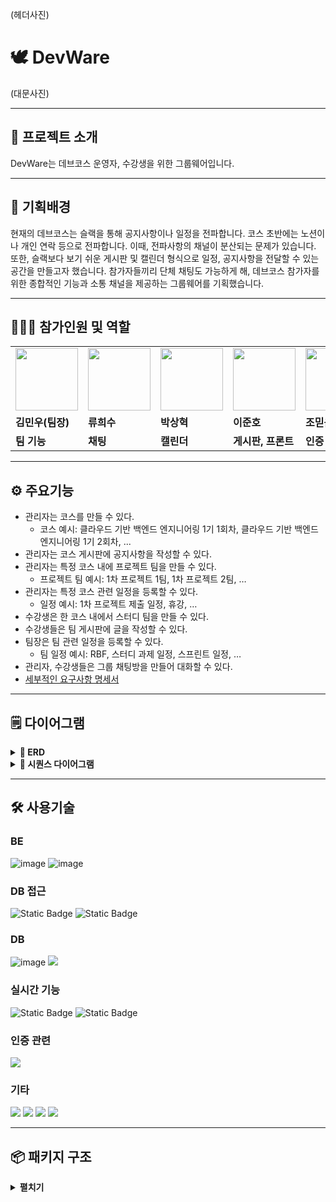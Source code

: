 (헤더사진)
# 🕊️ DevWare
(대문사진)

---

## 👋 프로젝트 소개
DevWare는 데브코스 운영자, 수강생을 위한 그룹웨어입니다.

---

## 🤷‍ 기획배경
현재의 데브코스는 슬랙을 통해 공지사항이나 일정을 전파합니다. 코스 초반에는 노션이나 개인 연락 등으로 전파합니다. 이때, 전파사항의 채널이 분산되는 문제가 있습니다. 또한, 슬랙보다 보기 쉬운 게시판 및 캘린더 형식으로 일정, 공지사항을 전달할 수 있는 공간을 만들고자 했습니다. 참가자들끼리 단체 채팅도 가능하게 해, 데브코스 참가자를 위한 종합적인 기능과 소통 채널을 제공하는 그룹웨어를 기획했습니다.

---

## 🧑‍🤝‍🧑 참가인원 및 역할

<table>
  <tr>
    <td>
        <a href="https://github.com/power-minu">
            <img src="https://avatars.githubusercontent.com/power-minu?v=4" width="100px" />
        </a>
    </td>
    <td>
        <a href="https://github.com/hs201016">
            <img src="https://avatars.githubusercontent.com/hs201016?v=4" width="100px" />
        </a>
    </td>
    <td>
        <a href="https://github.com/sangcci">
            <img src="https://avatars.githubusercontent.com/sangcci?v=4" width="100px" />
        </a>
    </td>
    <td>
        <a href="https://github.com/rinklove">
            <img src="https://avatars.githubusercontent.com/rinklove?v=4" width="100px" />
        </a>
    </td>
    <td>
        <a href="https://github.com/jmd5314">
            <img src="https://avatars.githubusercontent.com/jmd5314?v=4" width="100px" />
        </a>
    </td>
  </tr>
  <tr>
    <td><b>김민우(팀장)</b></td>
    <td><b>류희수</b></td>
    <td><b>박상혁</b></td>
    <td><b>이준호</b></td>
    <td><b>조믿음</b></td>
  </tr>
  <tr>
    <td><b>팀 기능</b></td>
    <td><b>채팅</b></td>
    <td><b>캘린더</b></td>
    <td><b>게시판, 프론트</b></td>
    <td><b>인증</b></td>
  </tr>
</table>

---

## ⚙️ 주요기능
- 관리자는 코스를 만들 수 있다.
    - 코스 예시: 클라우드 기반 백엔드 엔지니어링 1기 1회차, 클라우드 기반 백엔드 엔지니어링 1기 2회차, ...
- 관리자는 코스 게시판에 공지사항을 작성할 수 있다.
- 관리자는 특정 코스 내에 프로젝트 팀을 만들 수 있다.
    - 프로젝트 팀 예시: 1차 프로젝트 1팀, 1차 프로젝트 2팀, …
- 관리자는 특정 코스 관련 일정을 등록할 수 있다.
    - 일정 예시: 1차 프로젝트 제출 일정, 휴강, …
- 수강생은 한 코스 내에서 스터디 팀을 만들 수 있다.
- 수강생들은 팀 게시판에 글을 작성할 수 있다.
- 팀장은 팀 관련 일정을 등록할 수 있다.
    - 팀 일정 예시: RBF, 스터디 과제 일정, 스프린트 일정, …
- 관리자, 수강생들은 그룹 채팅방을 만들어 대화할 수 있다.
- <a href="https://www.notion.so/12ac41ac4b4e4cbb841e65a1c830318e?pvs=4">세부적인 요구사항 명세서</a>

---

## 🗒️ 다이어그램

<details>
  <summary><b>💽 ERD</b></summary>

  ![groupware](https://github.com/user-attachments/assets/1562fa47-01cc-4e76-93d8-8ca3a72d6f98)

</details>

<details>
  <summary><b>🔀 시퀀스 다이어그램</b></summary>

<a href="https://www.notion.so/c6647ebf7df34925b6672973e0a7f69c?pvs=4">시퀀스 다이어그램</a>

</details>

---

## 🛠️ 사용기술

### BE
![image](https://img.shields.io/badge/Kotlin-7F52FF?style=flat-square&logo=kotlin&logoColor=white)
![image](https://img.shields.io/badge/Spring_Boot-F2F4F9?style=flat-square&logo=spring-boot)

### DB 접근
![Static Badge](https://img.shields.io/badge/Spring_data_JPA-lightgreen)
![Static Badge](https://img.shields.io/badge/QueryDsl-black)

### DB
![image](https://img.shields.io/badge/MySQL-005C84?style=flat-square&logo=mysql&logoColor=white)
<img src="https://img.shields.io/badge/Redis-DC382D?style=flat-square&logo=Redis&logoColor=white">

### 실시간 기능
![Static Badge](https://img.shields.io/badge/websocket-ff9900)
![Static Badge](https://img.shields.io/badge/stomp-black)

### 인증 관련
<img src="https://img.shields.io/badge/Spring Security-6DB33F?style=flat-square&logo=Spring Security&logoColor=white">

### 기타
<img src="https://img.shields.io/badge/Notion-000000?style=flat-square&logo=notion&logoColor=white">
<img src="https://img.shields.io/badge/Slack-4A154B?style=flat-square&logo=slack&logoColor=white">
<img src="https://img.shields.io/badge/IntelliJ IDEA-4A154B?style=flat-square&logo=intellijidea&logoColor=white">
<img src="https://img.shields.io/badge/Swagger-0?style=flat-square&logo=Swagger&logoColor=white&color=%2385EA2D">

---

## 📦 패키지 구조

<details>
  <summary><b>펼치기</b></summary>

```
📦NBE1_3_Team01
 ┗ 📂src
   ┣ 📂main
   ┃ ┣ 📂java
   ┃ ┃ ┗ 📂org
   ┃ ┃   ┗ 📂team1
   ┃ ┃     ┗ 📂nbe1_3_team01
   ┃ ┃       ┣ 📂domain
   ┃ ┃       ┃ ┣ 📂attendance
   ┃ ┃       ┃ ┃ ┣ 📂controller
   ┃ ┃       ┃ ┃ ┃ ┗ 📂response
   ┃ ┃       ┃ ┃ ┣ 📂entity
   ┃ ┃       ┃ ┃ ┣ 📂repository
   ┃ ┃       ┃ ┃ ┗ 📂service
   ┃ ┃       ┃ ┃   ┣ 📂dto
   ┃ ┃       ┃ ┃   ┣ 📂port
   ┃ ┃       ┃ ┃   ┗ 📂response
   ┃ ┃       ┃ ┣ 📂board
   ┃ ┃       ┃ ┃ ┣ 📂comment
   ┃ ┃       ┃ ┃ ┃ ┣ 📂controller
   ┃ ┃       ┃ ┃ ┃ ┃ ┗ 📂dto
   ┃ ┃       ┃ ┃ ┃ ┣ 📂repository
   ┃ ┃       ┃ ┃ ┃ ┗ 📂service
   ┃ ┃       ┃ ┃ ┃   ┣ 📂response
   ┃ ┃       ┃ ┃ ┃   ┗ 📂valid
   ┃ ┃       ┃ ┃ ┣ 📂constants
   ┃ ┃       ┃ ┃ ┣ 📂controller
   ┃ ┃       ┃ ┃ ┃ ┗ 📂dto
   ┃ ┃       ┃ ┃ ┣ 📂entity
   ┃ ┃       ┃ ┃ ┣ 📂exception
   ┃ ┃       ┃ ┃ ┣ 📂repository
   ┃ ┃       ┃ ┃ ┗ 📂service
   ┃ ┃       ┃ ┃   ┣ 📂converter
   ┃ ┃       ┃ ┃   ┣ 📂response
   ┃ ┃       ┃ ┃   ┗ 📂valid
   ┃ ┃       ┃ ┣ 📂calendar
   ┃ ┃       ┃ ┃ ┣ 📂application
   ┃ ┃       ┃ ┃ ┃ ┣ 📂port
   ┃ ┃       ┃ ┃ ┃ ┗ 📂response
   ┃ ┃       ┃ ┃ ┣ 📂controller
   ┃ ┃       ┃ ┃ ┃ ┗ 📂dto
   ┃ ┃       ┃ ┃ ┗ 📂entity
   ┃ ┃       ┃ ┣ 📂chat
   ┃ ┃       ┃ ┃ ┣ 📂controller
   ┃ ┃       ┃ ┃ ┃ ┗ 📂request
   ┃ ┃       ┃ ┃ ┣ 📂entity
   ┃ ┃       ┃ ┃ ┣ 📂repository
   ┃ ┃       ┃ ┃ ┗ 📂service
   ┃ ┃       ┃ ┃   ┗ 📂response
   ┃ ┃       ┃ ┣ 📂group
   ┃ ┃       ┃ ┃ ┣ 📂controller
   ┃ ┃       ┃ ┃ ┃ ┗ 📂request
   ┃ ┃       ┃ ┃ ┣ 📂entity
   ┃ ┃       ┃ ┃ ┣ 📂repository
   ┃ ┃       ┃ ┃ ┗ 📂service
   ┃ ┃       ┃ ┃   ┣ 📂response
   ┃ ┃       ┃ ┃   ┗ 📂validator
   ┃ ┃       ┃ ┗ 📂user
   ┃ ┃       ┃   ┣ 📂controller
   ┃ ┃       ┃   ┃ ┣ 📂api
   ┃ ┃       ┃   ┃ ┗ 📂request
   ┃ ┃       ┃   ┣ 📂entity
   ┃ ┃       ┃   ┣ 📂initializer
   ┃ ┃       ┃   ┣ 📂repository
   ┃ ┃       ┃   ┗ 📂service
   ┃ ┃       ┃     ┗ 📂response
   ┃ ┃       ┗ 📂global
   ┃ ┃         ┣ 📂advice
   ┃ ┃         ┣ 📂auth
   ┃ ┃         ┃ ┣ 📂email
   ┃ ┃         ┃ ┃ ┣ 📂controller
   ┃ ┃         ┃ ┃ ┃ ┗ 📂request
   ┃ ┃         ┃ ┃ ┣ 📂event
   ┃ ┃         ┃ ┃ ┣ 📂repository
   ┃ ┃         ┃ ┃ ┣ 📂service
   ┃ ┃         ┃ ┃ ┣ 📂token
   ┃ ┃         ┃ ┃ ┗ 📂util
   ┃ ┃         ┃ ┣ 📂interceptor
   ┃ ┃         ┃ ┣ 📂jwt
   ┃ ┃         ┃ ┃ ┣ 📂filter
   ┃ ┃         ┃ ┃ ┣ 📂respository
   ┃ ┃         ┃ ┃ ┣ 📂service
   ┃ ┃         ┃ ┃ ┗ 📂token
   ┃ ┃         ┃ ┗ 📂login
   ┃ ┃         ┃   ┣ 📂filter
   ┃ ┃         ┃   ┣ 📂handler
   ┃ ┃         ┃   ┗ 📂service
   ┃ ┃         ┣ 📂config
   ┃ ┃         ┣ 📂exception
   ┃ ┃         ┣ 📂util
   ┃ ┃         ┗ 📂validation
   ┃ ┗ 📂resources
   ┃   ┣ 📂dummy
   ┃   ┣ 📂static
   ┃   ┃ ┗ 📂emoticons
   ┃   ┗ 📂templates
   ┗ 📂test
     ┗ 📂java
       ┗ 📂org
         ┗ 📂team1
           ┗ 📂nbe1_3_team01
             ┗ 📂domain
               ┣ 📂attendance
               ┃ ┣ 📂entity
               ┃ ┣ 📂fake
               ┃ ┗ 📂service
               ┣ 📂group
               ┃ ┣ 📂fixture
               ┃ ┗ 📂service
               ┗ 📂user
                 ┣ 📂controller
                 ┗ 📂service
```

</details>